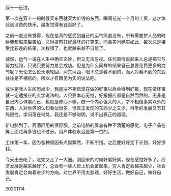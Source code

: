 双十一已过。

第一次在双十一的时候买东西就买大价钱的东西，瞬间花光一个月的工资，这才体验到消费的快乐，越发觉得有钱真好了。



之前一直没有觉得，现在是真的感受到自己的运气简直没有，所有需要拼人品的时候我都越来越害怕，总得提前打好最坏的打算来。而事实也确实如此，每次总是接受比较差的结果，次数错了，也就越来越不自信了。

诚然，运气一说在人生中确实玄妙，但又无法忽视。任何事情说起来人总是把它与努力挂钩，只说只要努力总会成功。但是为什么同样的结果自己总要花费更多的力气呢？无论怎么说天地轮回，河东河西，眼下总是看不到的，而人对看不到的东西往往是不相信的。所以才有眼见为实的说法吧。

或许是我人生阅历尚少，我是决不相信现在做的好事以后会得到好报，现在做坏事就一定遭报应的玄学说法的。人只要本心无憾，好报报应都是自然而然的，无非是自己内心作祟而已，也就是修心不够。做一个内心强大的人，才不相信事实以外的东西，人对世界的认知看似很多，但真正发现的东西少之又少，科学的发展又有其局限性。学问落在何处，我还是不够聪明，说不出真正的道理。

新电脑到了，高清屏用的很舒服，之前电脑的屏总有种不清楚的感觉，电子产品在屏上面花再多钱也不过分。用户体验永远是第一位的。

工作第一年，因为各种原因有点飘飘然，不知所措。之后要好好定下计划，好好挣钱。

今天出去吃了，吃完又走了一大圈。刚回来的时候好累好累，现在感觉好多了。经济发展是越来越好了，总会有一些人赶上机会富起来，穷人肯定会越来越少，社会发展肯定会向着进步的方向。对世界不用太悲观，好好生活，做好自己，做好自己。

20201114